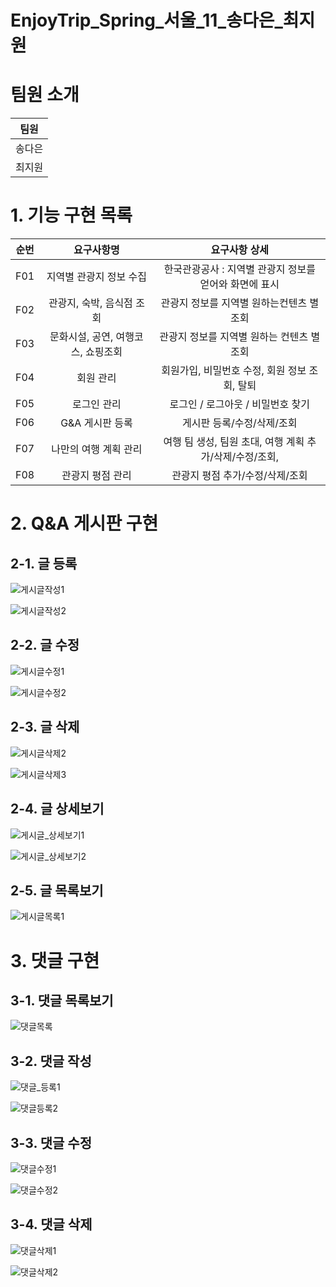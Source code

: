 
# EnjoyTrip_Spring_서울_11_송다은_최지원


# 팀원 소개

| 팀원   |
| ------ |
| 송다은 |
| 최지원 |


# 1. 기능 구현 목록  

| 순번 | 요구사항명               | 요구사항 상세 |
| :--: | :----------------------: | :-----------: |
|  F01  | 지역별 관광지 정보 수집   |   한국관광공사 : 지역별 관광지 정보를 얻어와 화면에 표시    |
|    F02  |관광지, 숙박, 음식점 조회    |  관광지 정보를 지역별 원하는컨텐츠 별 조회    |
|   F03  | 문화시설, 공연, 여행코스, 쇼핑조회                |   관광지 정보를 지역별 원하는 컨텐츠 별 조회     |
|   F04  | 회원 관리        |    회원가입, 비밀번호 수정, 회원 정보 조회, 탈퇴     |
|  F05  | 로그인 관리   |    로그인 / 로그아웃 / 비밀번호 찾기     |    
|  F06  | G&A 게시판 등록   |    게시판 등록/수정/삭제/조회    | 
|  F07  | 나만의 여행 계획 관리  |    여행 팀 생성, 팀원 초대, 여행 계획 추가/삭제/수정/조회,  |  
|  F08  | 관광지 평점 관리  |   관광지 평점 추가/수정/삭제/조회 |



# 2. Q&A 게시판 구현 


## 2-1. 글 등록
![게시글작성1](/uploads/371944a5f68c133335ebbd686a06750d/게시글작성1.png)

![게시글작성2](/uploads/fa1733032e5ae2e4771b4e708620e830/게시글작성2.png)  


## 2-2. 글 수정

![게시글수정1](/uploads/052a42368d33a1f3eb215cacd8d48672/게시글수정1.png)

![게시글수정2](/uploads/c04e53bf4e5726989a1d326d615d6572/게시글수정2.png)  


## 2-3. 글 삭제

![게시글삭제2](/uploads/e6202c681e5963115ecd5ab4f2bc6e9f/게시글삭제2.png)

![게시글삭제3](/uploads/cfb91d61004628cd06d5dbbb1ab8bbb0/게시글삭제3.png)



## 2-4. 글 상세보기 

![게시글_상세보기1](/uploads/9ee424554a7bf504522dd4be573daf73/게시글_상세보기1.png)

![게시글_상세보기2](/uploads/c5f15965b80bc685d4b2b5ec0820a88f/게시글_상세보기2.png)  


## 2-5. 글 목록보기

![게시글목록1](/uploads/9913016ea6b295c08f63a9170e1af981/게시글목록1.png)  
  

# 3. 댓글 구현


## 3-1. 댓글 목록보기
![댓글목록](/uploads/29ed831bed5ca8088d693967cfbb845d/댓글목록.png)


## 3-2. 댓글 작성
![댓글_등록1](/uploads/2fd251efa0c97b971a08b61c4ddfae4f/댓글_등록1.png)

![댓글등록2](/uploads/61f3c3469b9ce426cf3f7ce4008157eb/댓글등록2.png)
  


## 3-3. 댓글 수정
![댓글수정1](/uploads/dbd48585bbce0c3b70a2f2c3d433f73d/댓글수정1.png)

![댓글수정2](/uploads/c7ccb61b84b50347714e32e04ba1c161/댓글수정2.png)  
  
  

## 3-4. 댓글 삭제 

![댓글삭제1](/uploads/ceeef9b902f9026699c8919824508bbf/댓글삭제1.png)

![댓글삭제2](/uploads/7be15631a9409f5902c464b17f61f459/댓글삭제2.png)
